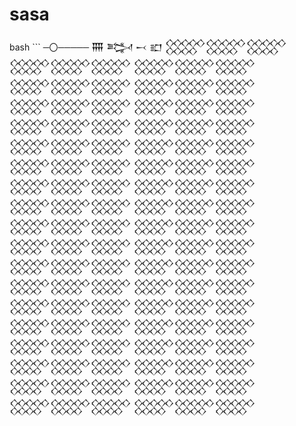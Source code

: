 # sasa
bash ```
─〇───── 𒐜 𒅋 𒁁 𒊬 𒐫𒐫𒐫 𒐫𒐫𒐫 𒐫𒐫𒐫 𒐫𒐫𒐫 𒐫𒐫𒐫 𒐫𒐫𒐫 𒐫𒐫𒐫 𒐫𒐫𒐫 𒐫𒐫𒐫 𒐫𒐫𒐫 𒐫𒐫𒐫 𒐫𒐫𒐫 𒐫𒐫𒐫 𒐫𒐫𒐫 𒐫𒐫𒐫 𒐫𒐫𒐫 𒐫𒐫𒐫 𒐫𒐫𒐫 𒐫𒐫𒐫 𒐫𒐫𒐫 𒐫𒐫𒐫 𒐫𒐫𒐫 𒐫𒐫𒐫 𒐫𒐫𒐫 𒐫𒐫𒐫 𒐫𒐫𒐫 𒐫𒐫𒐫 𒐫𒐫𒐫 𒐫𒐫𒐫 𒐫𒐫𒐫 𒐫𒐫𒐫 𒐫𒐫𒐫 𒐫𒐫𒐫 𒐫𒐫𒐫 𒐫𒐫𒐫 𒐫𒐫𒐫 𒐫𒐫𒐫 
```
